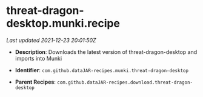 # threat-dragon-desktop.munki.recipe

_Last updated 2021-12-23 20:01:50Z_

- **Description**: Downloads the latest version of threat-dragon-desktop and imports into Munki

- **Identifier**: `com.github.dataJAR-recipes.munki.threat-dragon-desktop`

- **Parent Recipes**: `com.github.dataJAR-recipes.download.threat-dragon-desktop`
